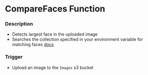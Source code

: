 # CompareFaces Function

### Description
- Detects largest face in the uploaded image
- Searches the collection specified in your environment variable for matching faces
[docs](https://docs.aws.amazon.com/rekognition/latest/dg/API_SearchFacesByImage.html)

### Trigger
- Upload an image to the `Images` s3 bucket
